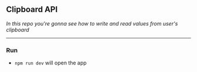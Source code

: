 ## Clipboard API

_In this repo you're gonna see how to write and read values from user's clipboard_

***

### Run

- `npm run dev` will open the app
